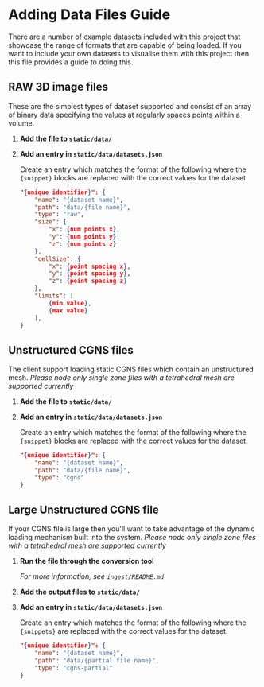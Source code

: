 # Adding Data Files Guide

There are a number of example datasets included with this project that showcase the range of formats that are capable of being loaded. If you want to include your own datasets to visualise them with this project then this file provides a guide to doing this.

## RAW 3D image files

These are the simplest types of dataset supported and consist of an array of binary data specifying the values at regularly spaces points within a volume.

1. **Add the file to `static/data/`**
2. **Add an entry in `static/data/datasets.json`**

    Create an entry which matches the format of the following where the `{snippet}` blocks are replaced with the correct values for the dataset.

    ```json
    "{unique identifier}": {
        "name": "{dataset name}",
        "path": "data/{file name}",
        "type": "raw",
        "size": {
            "x": {num points x},
            "y": {num points y},
            "z": {num points z}
        },
        "cellSize": {
            "x": {point spacing x},
            "y": {point spacing y},
            "z": {point spacing z}
        },
        "limits": [
            {min value},
            {max value}
        ],
    }
    ```

## Unstructured CGNS files

The client support loading static CGNS files which contain an unstructured mesh. *Please node only single zone files with a tetrahedral mesh are supported currently*

1. **Add the file to `static/data/`**
2. **Add an entry in `static/data/datasets.json`**

    Create an entry which matches the format of the following where the `{snippet}` blocks are replaced with the correct values for the dataset.

    ```json
    "{unique identifier}": {
		"name": "{dataset name}",
		"path": "data/{file name}",
		"type": "cgns"
	}
    ```


## Large Unstructured CGNS file

If your CGNS file is large then you'll want to take advantage of the dynamic loading mechanism built into the system. *Please node only single zone files with a tetrahedral mesh are supported currently*

1. **Run the file through the conversion tool**

    *For more information, see `ingest/README.md`*

2. **Add the output files to `static/data/`**
3. **Add an entry in `static/data/datasets.json`**

    Create an entry which matches the format of the following where the `{snippets}` are replaced with the correct values for the dataset.

    ```json
    "{unique identifier}": {
		"name": "{dataset name}",
		"path": "data/{partial file name}",
		"type": "cgns-partial"
	}
    ```


